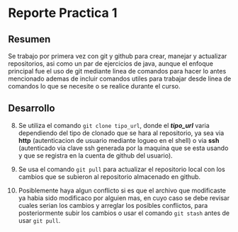 #                    Reporte Practica 1

##                      Resumen 

Se trabajo por primera vez con git y github para crear, manejar y actualizar repositorios, asi como un par de ejercicios de java, aunque el enfoque principal fue el uso de git mediante linea de comandos para hacer lo antes mencionado ademas de incluir comandos utiles para trabajar desde linea de comandos lo que se necesite o se realice durante el curso.

##                      Desarrollo



8. Se utiliza el comando `git clone tipo_url`, donde el **_tipo_url_** varia dependiendo del tipo de clonado que se hara al repositorio, ya sea via **http** (autenticacion de usuario mediante logueo en el shell) o via **ssh** (autenticado via clave ssh generada por la maquina que se esta usando y que se registra en la cuenta de github del usuario).

9. Se usa el comando `git pull` para actualizar el repositorio local con los cambios que se subieron al repositorio almacenado en github.

10. Posiblemente haya algun conflicto si es que el archivo que modificaste ya habia sido modificaco por alguien mas, en cuyo caso se debe revisar cuales serian los cambios y arreglar los posibles conflictos, para posteriormente subir los cambios o usar el comando `git stash` antes de usar `git pull`.